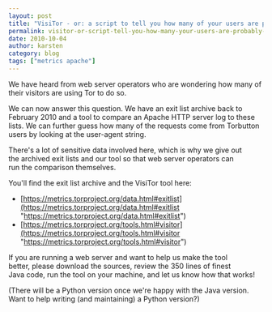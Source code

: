 ```yaml
---
layout: post
title: "VisiTor - or: a script to tell you how many of your users are probably Tor users"
permalink: visitor-or-script-tell-you-how-many-your-users-are-probably-tor-users
date: 2010-10-04
author: karsten
category: blog
tags: ["metrics apache"]
---
```


We have heard from web server operators who are wondering how many of  
their visitors are using Tor to do so.

We can now answer this question. We have an exit list archive back to  
February 2010 and a tool to compare an Apache HTTP server log to these  
lists. We can further guess how many of the requests come from Torbutton  
users by looking at the user-agent string.

There's a lot of sensitive data involved here, which is why we give out  
the archived exit lists and our tool so that web server operators can  
run the comparison themselves.

You'll find the exit list archive and the VisiTor tool here:

- [https://metrics.torproject.org/data.html#exitlist](https://metrics.torproject.org/data.html#exitlist "https://metrics.torproject.org/data.html#exitlist")
- [https://metrics.torproject.org/tools.html#visitor](https://metrics.torproject.org/tools.html#visitor "https://metrics.torproject.org/tools.html#visitor")

If you are running a web server and want to help us make the tool  
better, please download the sources, review the 350 lines of finest  
Java code, run the tool on your machine, and let us know how that works!

(There will be a Python version once we're happy with the Java version.  
Want to help writing (and maintaining) a Python version?)

